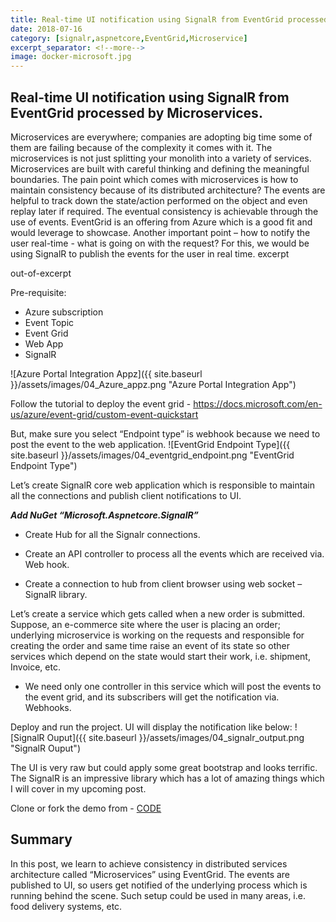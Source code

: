 ```yaml
---
title: Real-time UI notification using SignalR from EventGrid processed by Microservices.
date: 2018-07-16
category: [signalr,aspnetcore,EventGrid,Microservice]
excerpt_separator: <!--more-->
image: docker-microsoft.jpg
---
```


## Real-time UI notification using SignalR from EventGrid processed by Microservices.

Microservices are everywhere; companies are adopting big time some of them are failing because of the complexity it comes with it. The microservices is not just splitting your monolith into a variety of services. Microservices are built with careful thinking and defining the meaningful boundaries. The pain point which comes with microservices is how to maintain consistency because of its distributed architecture? The events are helpful to track down the state/action performed on the object and even replay later if required. The eventual consistency is achievable through the use of events. EventGrid is an offering from Azure which is a good fit and would leverage to showcase. Another important point – how to notify the user real-time - what is going on with the request?  For this, we would be using SignalR to publish the events for the user in real time.
excerpt
<!--more-->
out-of-excerpt

Pre-requisite:

* Azure subscription 
* Event Topic
* Event Grid
* Web App
* SignalR

![Azure Portal Integration Appz]({{ site.baseurl }}/assets/images/04_Azure_appz.png "Azure Portal Integration App")

Follow the tutorial to deploy the event grid - https://docs.microsoft.com/en-us/azure/event-grid/custom-event-quickstart 

But, make sure you select “Endpoint type” is webhook because we need to post the event to the web application.
![EventGrid Endpoint Type]({{ site.baseurl }}/assets/images/04_eventgrid_endpoint.png "EventGrid Endpoint Type") 


Let’s create SignalR core web application which is responsible to maintain all the connections and publish client notifications to UI.

***Add NuGet “Microsoft.Aspnetcore.SignalR”***

+ Create Hub for all the Signalr connections.
<script src="https://gist.github.com/rahul24/2f8367613594c103440726ac54734c4c.js"></script>

+ Create an API controller to process all the events which are received via. Web hook.
<script src="https://gist.github.com/rahul24/51dc4d0ccc93b3da10a10bd2beede55d.js"></script>

+ Create a connection to hub from client browser using web socket – SignalR library.
<script src="https://gist.github.com/rahul24/ce65d6b935c6d4e3e61198dd8bdee198.js"></script>


Let’s create a service which gets called when a new order is submitted. Suppose, an e-commerce site where the user is placing an order; underlying microservice is working on the requests and responsible for creating the order and same time raise an event of its state so other services which depend on the state would start their work, i.e. shipment, Invoice, etc.

+ We need only one controller in this service which will post the events to the event grid, and its subscribers will get the notification via. Webhooks.

<script src="https://gist.github.com/rahul24/2b1ca6572208e18dccbcdecc7a4c8ccf.js"></script>

Deploy and run the project. UI will display the notification like below:
![SignalR Ouput]({{ site.baseurl }}/assets/images/04_signalr_output.png "SignalR Ouput") 


The UI is very raw but could apply some great bootstrap and looks terrific. The SignalR is an impressive library which has a lot of amazing things which I will cover in my upcoming post.


Clone or fork the demo from - [CODE](https://github.com/rahul24/Tech-O-articles/tree/master/TryOut/Post%204)

## Summary
In this post, we learn to achieve consistency in distributed services architecture called “Microservices” using EventGrid. The events are published to UI, so users get notified of the underlying process which is running behind the scene. Such setup could be used in many areas, i.e. food delivery systems, etc.
